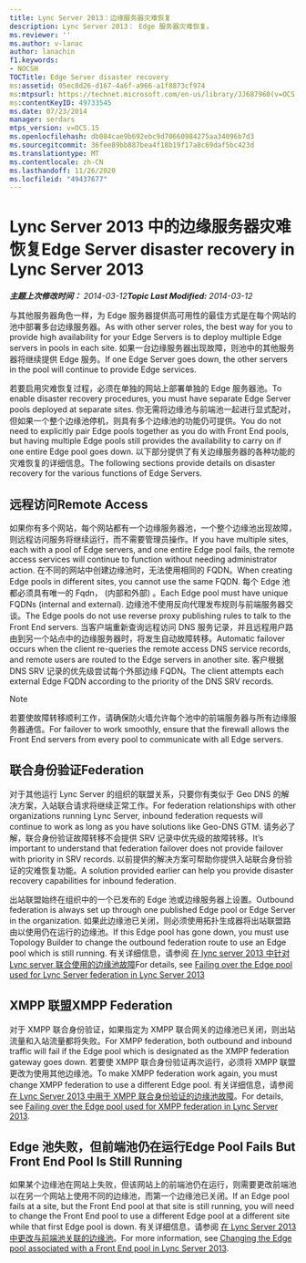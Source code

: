 ```yaml
---
title: Lync Server 2013：边缘服务器灾难恢复
description: Lync Server 2013： Edge 服务器灾难恢复。
ms.reviewer: ''
ms.author: v-lanac
author: lanachin
f1.keywords:
- NOCSH
TOCTitle: Edge Server disaster recovery
ms:assetid: 05ec8d26-d167-4a6f-a966-a1f8873cf974
ms:mtpsurl: https://technet.microsoft.com/en-us/library/JJ687960(v=OCS.15)
ms:contentKeyID: 49733545
ms.date: 07/23/2014
manager: serdars
mtps_version: v=OCS.15
ms.openlocfilehash: db084cae9b692ebc9d70660984275aa34096b7d3
ms.sourcegitcommit: 36fee89bb887bea4f18b19f17a8c69daf5bc423d
ms.translationtype: MT
ms.contentlocale: zh-CN
ms.lasthandoff: 11/26/2020
ms.locfileid: "49437677"
---
```

# <a name="edge-server-disaster-recovery-in-lync-server-2013"></a><span data-ttu-id="4efdb-103">Lync Server 2013 中的边缘服务器灾难恢复</span><span class="sxs-lookup"><span data-stu-id="4efdb-103">Edge Server disaster recovery in Lync Server 2013</span></span>

<div data-xmlns="http://www.w3.org/1999/xhtml">

<div class="topic" data-xmlns="http://www.w3.org/1999/xhtml" data-msxsl="urn:schemas-microsoft-com:xslt" data-cs="https://msdn.microsoft.com/">

<div data-asp="https://msdn2.microsoft.com/asp">



</div>

<div id="mainSection">

<div id="mainBody"><span data-ttu-id="4efdb-104">

<span> </span></span><span class="sxs-lookup"><span data-stu-id="4efdb-104">

<span> </span></span></span>

<span data-ttu-id="4efdb-105">_**主题上次修改时间：** 2014-03-12_</span><span class="sxs-lookup"><span data-stu-id="4efdb-105">_**Topic Last Modified:** 2014-03-12_</span></span>

<span data-ttu-id="4efdb-106">与其他服务器角色一样，为 Edge 服务器提供高可用性的最佳方式是在每个网站的池中部署多台边缘服务器。</span><span class="sxs-lookup"><span data-stu-id="4efdb-106">As with other server roles, the best way for you to provide high availability for your Edge Servers is to deploy multiple Edge servers in pools in each site.</span></span> <span data-ttu-id="4efdb-107">如果一台边缘服务器出现故障，则池中的其他服务器将继续提供 Edge 服务。</span><span class="sxs-lookup"><span data-stu-id="4efdb-107">If one Edge Server goes down, the other servers in the pool will continue to provide Edge services.</span></span>

<span data-ttu-id="4efdb-108">若要启用灾难恢复过程，必须在单独的网站上部署单独的 Edge 服务器池。</span><span class="sxs-lookup"><span data-stu-id="4efdb-108">To enable disaster recovery procedures, you must have separate Edge Server pools deployed at separate sites.</span></span> <span data-ttu-id="4efdb-109">你无需将边缘池与前端池一起进行显式配对，但如果一个整个边缘池停机，则具有多个边缘池的功能仍可提供。</span><span class="sxs-lookup"><span data-stu-id="4efdb-109">You do not need to explicitly pair Edge pools together as you do with Front End pools, but having multiple Edge pools still provides the availability to carry on if one entire Edge pool goes down.</span></span> <span data-ttu-id="4efdb-110">以下部分提供了有关边缘服务器的各种功能的灾难恢复的详细信息。</span><span class="sxs-lookup"><span data-stu-id="4efdb-110">The following sections provide details on disaster recovery for the various functions of Edge Servers.</span></span>

<div>

## <a name="remote-access"></a><span data-ttu-id="4efdb-111">远程访问</span><span class="sxs-lookup"><span data-stu-id="4efdb-111">Remote Access</span></span>

<span data-ttu-id="4efdb-112">如果你有多个网站，每个网站都有一个边缘服务器池，一个整个边缘池出现故障，则远程访问服务将继续运行，而不需要管理员操作。</span><span class="sxs-lookup"><span data-stu-id="4efdb-112">If you have multiple sites, each with a pool of Edge servers, and one entire Edge pool fails, the remote access services will continue to function without needing administrator action.</span></span> <span data-ttu-id="4efdb-113">在不同的网站中创建边缘池时，无法使用相同的 FQDN。</span><span class="sxs-lookup"><span data-stu-id="4efdb-113">When creating Edge pools in different sites, you cannot use the same FQDN.</span></span> <span data-ttu-id="4efdb-114">每个 Edge 池都必须具有唯一的 Fqdn， (内部和外部) 。</span><span class="sxs-lookup"><span data-stu-id="4efdb-114">Each Edge pool must have unique FQDNs (internal and external).</span></span> <span data-ttu-id="4efdb-115">边缘池不使用反向代理发布规则与前端服务器交谈。</span><span class="sxs-lookup"><span data-stu-id="4efdb-115">The Edge pools do not use reverse proxy publishing rules to talk to the Front End servers.</span></span> <span data-ttu-id="4efdb-116">当客户端重新查询远程访问 DNS 服务记录，并且远程用户路由到另一个站点中的边缘服务器时，将发生自动故障转移。</span><span class="sxs-lookup"><span data-stu-id="4efdb-116">Automatic failover occurs when the client re-queries the remote access DNS service records, and remote users are routed to the Edge servers in another site.</span></span> <span data-ttu-id="4efdb-117">客户根据 DNS SRV 记录的优先级尝试每个外部边缘 FQDN。</span><span class="sxs-lookup"><span data-stu-id="4efdb-117">The client attempts each external Edge FQDN according to the priority of the DNS SRV records.</span></span>

<div>


> [!NOTE]  
> <span data-ttu-id="4efdb-118">若要使故障转移顺利工作，请确保防火墙允许每个池中的前端服务器与所有边缘服务器通信。</span><span class="sxs-lookup"><span data-stu-id="4efdb-118">For failover to work smoothly, ensure that the firewall allows the Front End servers from every pool to communicate with all Edge servers.</span></span>



</div>

</div>

<div>

## <a name="federation"></a><span data-ttu-id="4efdb-119">联合身份验证</span><span class="sxs-lookup"><span data-stu-id="4efdb-119">Federation</span></span>

<span data-ttu-id="4efdb-120">对于其他运行 Lync Server 的组织的联盟关系，只要你有类似于 Geo DNS 的解决方案，入站联合请求将继续正常工作。</span><span class="sxs-lookup"><span data-stu-id="4efdb-120">For federation relationships with other organizations running Lync Server, inbound federation requests will continue to work as long as you have solutions like Geo-DNS GTM.</span></span> <span data-ttu-id="4efdb-121">请务必了解，联合身份验证故障转移不会提供 SRV 记录中优先级的故障转移。</span><span class="sxs-lookup"><span data-stu-id="4efdb-121">It’s important to understand that federation failover does not provide failover with priority in SRV records.</span></span> <span data-ttu-id="4efdb-122">以前提供的解决方案可帮助你提供入站联合身份验证的灾难恢复功能。</span><span class="sxs-lookup"><span data-stu-id="4efdb-122">A solution provided earlier can help you provide disaster recovery capabilities for inbound federation.</span></span>

<span data-ttu-id="4efdb-123">出站联盟始终在组织中的一个已发布的 Edge 池或边缘服务器上设置。</span><span class="sxs-lookup"><span data-stu-id="4efdb-123">Outbound federation is always set up through one published Edge pool or Edge Server in the organization.</span></span> <span data-ttu-id="4efdb-124">如果此边缘池已关闭，则必须使用拓扑生成器将出站联盟路由以使用仍在运行的边缘池。</span><span class="sxs-lookup"><span data-stu-id="4efdb-124">If this Edge pool has gone down, you must use Topology Builder to change the outbound federation route to use an Edge pool which is still running.</span></span> <span data-ttu-id="4efdb-125">有关详细信息，请参阅 [在 lync server 2013 中针对 Lync server 联合使用的边缘池故障](lync-server-2013-failing-over-the-edge-pool-used-for-lync-server-federation.md)</span><span class="sxs-lookup"><span data-stu-id="4efdb-125">For details, see [Failing over the Edge pool used for Lync Server federation in Lync Server 2013](lync-server-2013-failing-over-the-edge-pool-used-for-lync-server-federation.md)</span></span>

</div>

<div>

## <a name="xmpp-federation"></a><span data-ttu-id="4efdb-126">XMPP 联盟</span><span class="sxs-lookup"><span data-stu-id="4efdb-126">XMPP Federation</span></span>

<span data-ttu-id="4efdb-127">对于 XMPP 联合身份验证，如果指定为 XMPP 联合网关的边缘池已关闭，则出站流量和入站流量都将失败。</span><span class="sxs-lookup"><span data-stu-id="4efdb-127">For XMPP federation, both outbound and inbound traffic will fail if the Edge pool which is designated as the XMPP federation gateway goes down.</span></span> <span data-ttu-id="4efdb-128">若要使 XMPP 联合身份验证再次运行，必须将 XMPP 联盟更改为使用其他边缘池。</span><span class="sxs-lookup"><span data-stu-id="4efdb-128">To make XMPP federation work again, you must change XMPP federation to use a different Edge pool.</span></span> <span data-ttu-id="4efdb-129">有关详细信息，请参阅 [在 Lync Server 2013 中用于 XMPP 联合身份验证的边缘池故障](lync-server-2013-failing-over-the-edge-pool-used-for-xmpp-federation.md)。</span><span class="sxs-lookup"><span data-stu-id="4efdb-129">For details, see [Failing over the Edge pool used for XMPP federation in Lync Server 2013](lync-server-2013-failing-over-the-edge-pool-used-for-xmpp-federation.md).</span></span>

</div>

<div>

## <a name="edge-pool-fails-but-front-end-pool-is-still-running"></a><span data-ttu-id="4efdb-130">Edge 池失败，但前端池仍在运行</span><span class="sxs-lookup"><span data-stu-id="4efdb-130">Edge Pool Fails But Front End Pool Is Still Running</span></span>

<span data-ttu-id="4efdb-131">如果某个边缘池在网站上失败，但该网站上的前端池仍在运行，则需要更改前端池以在另一个网站上使用不同的边缘池，而第一个边缘池已关闭。</span><span class="sxs-lookup"><span data-stu-id="4efdb-131">If an Edge pool fails at a site, but the Front End pool at that site is still running, you will need to change the Front End pool to use a different Edge pool at a different site while that first Edge pool is down.</span></span> <span data-ttu-id="4efdb-132">有关详细信息，请参阅 [在 Lync Server 2013 中更改与前端池关联的边缘池](lync-server-2013-changing-the-edge-pool-associated-with-a-front-end-pool.md)。</span><span class="sxs-lookup"><span data-stu-id="4efdb-132">For more information, see [Changing the Edge pool associated with a Front End pool in Lync Server 2013](lync-server-2013-changing-the-edge-pool-associated-with-a-front-end-pool.md).</span></span>

<span data-ttu-id="4efdb-133"></div>

</div>

<span> </span>

</div>

</div>

</span><span class="sxs-lookup"><span data-stu-id="4efdb-133"></div>

</div>

<span> </span>

</div>

</div>

</span></span></div>

